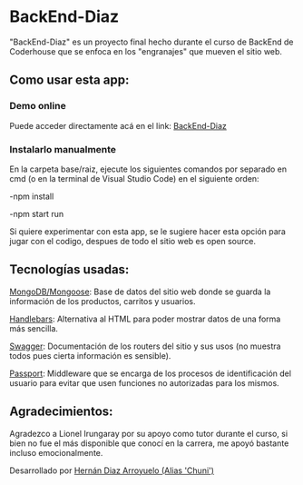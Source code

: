 # BackEnd-Diaz

"BackEnd-Diaz" es un proyecto final hecho durante el curso de BackEnd de Coderhouse que se enfoca en los "engranajes" que mueven el sitio web.


## Como usar esta app:

### Demo online

Puede acceder directamente acá en el link: [BackEnd-Diaz](backenddiaz-production.up.railway.app)

### Instalarlo manualmente

En la carpeta base/raiz, ejecute los siguientes comandos por separado en cmd (o en la terminal de Visual Studio Code) en el siguiente orden:

-npm install

-npm start run

Si quiere experimentar con esta app, se le sugiere hacer esta opción para jugar con el codigo, despues de todo el sitio web es open source.

## Tecnologías usadas:

[MongoDB/Mongoose](https://www.mongodb.com/es): Base de datos del sitio web donde se guarda la información de los productos, carritos y usuarios.

[Handlebars](https://handlebarsjs.com): Alternativa al HTML para poder mostrar datos de una forma más sencilla.

[Swagger](https://swagger.io): Documentación de los routers del sitio y sus usos (no muestra todos pues cierta información es sensible).

[Passport](https://www.passportjs.org): Middleware que se encarga de los procesos de identificación del usuario para evitar que usen funciones no autorizadas para los mismos.

## Agradecimientos:

Agradezco a Lionel Irungaray por su apoyo como tutor durante el curso, si bien no fue el más disponible que conocí en la carrera, me apoyó bastante incluso emocionalmente.

Desarrollado por [Hernán Diaz Arroyuelo (Alias 'Chuni')](https://github.com/El-Chuni)